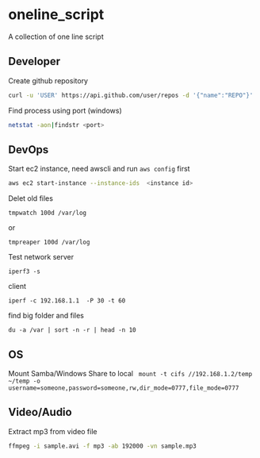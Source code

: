 # oneline_script
A collection of one line script

## Developer
Create github repository

```bash
curl -u 'USER' https://api.github.com/user/repos -d '{"name":"REPO"}'
```

Find process using port (windows)
```bash
netstat -aon|findstr <port>
```

## DevOps
Start ec2 instance, need awscli and run `aws config` first

```bash
aws ec2 start-instance --instance-ids  <instance id>
```

Delet old files
```
tmpwatch 100d /var/log
```
or 
```
tmpreaper 100d /var/log
```

Test network
server 
```
iperf3 -s
```

client 
```
iperf -c 192.168.1.1  -P 30 -t 60
```

find big folder and files
```
du -a /var | sort -n -r | head -n 10
```

## OS
Mount Samba/Windows Share to local
``` mount -t cifs //192.168.1.2/temp ~/temp -o username=someone,password=someone,rw,dir_mode=0777,file_mode=0777```


## Video/Audio
Extract mp3 from video file

```bash
ffmpeg -i sample.avi -f mp3 -ab 192000 -vn sample.mp3
```
